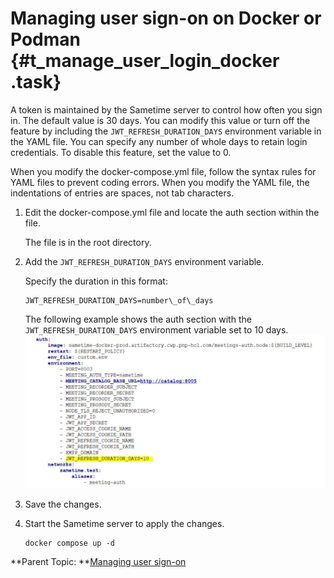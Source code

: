 # Managing user sign-on on Docker or Podman {#t_manage_user_login_docker .task}

A token is maintained by the Sametime server to control how often you sign in. The default value is 30 days. You can modify this value or turn off the feature by including the `JWT_REFRESH_DURATION_DAYS` environment variable in the YAML file. You can specify any number of whole days to retain login credentials. To disable this feature, set the value to 0.

When you modify the docker-compose.yml file, follow the syntax rules for YAML files to prevent coding errors. When you modify the YAML file, the indentations of entries are spaces, not tab characters.

1.  Edit the docker-compose.yml file and locate the auth section within the file.

    The file is in the root directory.

2.  Add the `JWT_REFRESH_DURATION_DAYS` environment variable.

    Specify the duration in this format:

    ``` {#codeblock_ztj_kmn_cxb}
    JWT_REFRESH_DURATION_DAYS=number\_of\_days
    ```

    The following example shows the auth section with the `JWT_REFRESH_DURATION_DAYS` environment variable set to 10 days. ![Sample yaml file with JWT_REFRESH_DURATION_DAYS variable with value of 10](Images/sample_dockeryaml_refresh.jpg)

3.  Save the changes.

4.  Start the Sametime server to apply the changes.

    ``` {#codeblock_btc_lj4_k5b}
    docker compose up -d
    
    ```


**Parent Topic: **[Managing user sign-on](control_validity_length.md)

